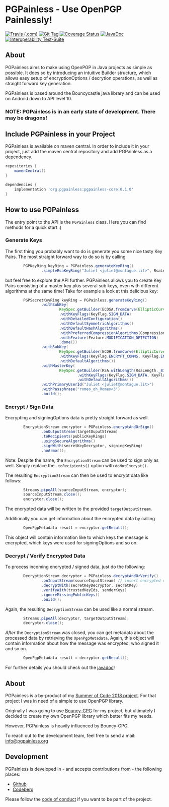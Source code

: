 PGPainless - Use OpenPGP Painlessly!
====================================

[![Travis (.com)](https://travis-ci.com/pgpainless/pgpainless.svg?branch=master)](https://travis-ci.com/pgpainless/pgpainless)
[![Git Tag](https://badgen.now.sh/github/tag/pgpainless/pgpainless)](https://github.com/pgpainless/pgpainless/tags)
[![Coverage Status](https://coveralls.io/repos/github/pgpainless/pgpainless/badge.svg?branch=master)](https://coveralls.io/github/pgpainless/pgpainless?branch=master)
[![JavaDoc](https://badgen.net/badge/javadoc/yes/green)](https://pgpainless.org/releases/latest/javadoc/)
[![Interoperability Test-Suite](https://badgen.net/badge/interoperable/yes/green)](https://tests.sequoia-pgp.org/)

About
-----

PGPainless aims to make using OpenPGP in Java projects as simple as possible.
It does so by introducing an intuitive Builder structure, which allows easy 
setup of encryptionOptions / decrytion operations, as well as straight forward key generation.

PGPainless is based around the Bouncycastle java library and can be used on Android down to API level 10.

### NOTE: PGPainless is in an early state of development. There may be dragons!

## Include PGPainless in your Project

PGPainless is available on maven central. In order to include it in your project, just add the 
maven central repository and add PGPainless as a dependency.

```gradle
repositories {
	mavenCentral()
}

dependencies {
	implementation 'org.pgpainless:pgpainless-core:0.1.0'
}
```

## How to use PGPainless

The entry point to the API is the `PGPainless` class. Here you can find methods for a quick start :)

### Generate Keys

The first thing you probably want to do is generate you some nice tasty Key Pairs. The most straight forward way to do so is by calling

```java
        PGPKeyRing keyRing = PGPainless.generateKeyRing()
                .simpleRsaKeyRing("Juliet <juliet@montague.lit>", RsaLength._4096);
```

but feel free to explore the API further. PGPainless allows you to create Key Pairs consisting of a master key plus several sub keys, even with different algorithms at the same time!
Take for example a look at this delicious key:

```java
        PGPSecretKeyRing keyRing = PGPainless.generateKeyRing()
                .withSubKey(
                        KeySpec.getBuilder(ECDSA.fromCurve(EllipticCurve._P256))
                        .withKeyFlags(KeyFlag.SIGN_DATA)
                        .withDetailedConfiguration()
                        .withDefaultSymmetricAlgorithms()
                        .withDefaultHashAlgorithms()
                        .withPreferredCompressionAlgorithms(CompressionAlgorithm.ZLIB)
                        .withFeature(Feature.MODIFICATION_DETECTION)
                        .done())
                .withSubKey(
                        KeySpec.getBuilder(ECDH.fromCurve(EllipticCurve._P256))
                        .withKeyFlags(KeyFlag.ENCRYPT_COMMS, KeyFlag.ENCRYPT_STORAGE)
                        .withDefaultAlgorithms())
                .withMasterKey(
                        KeySpec.getBuilder(RSA.withLength(RsaLength._8192))
                                .withKeyFlags(KeyFlag.SIGN_DATA, KeyFlag.CERTIFY_OTHER)
                                .withDefaultAlgorithms())
                .withPrimaryUserId("Juliet <juliet@montague.lit>")
                .withPassphrase("romeo_oh_Romeo<3")
                .build();
```

### Encrypt / Sign Data

Encrypting and signingOptions data is pretty straight forward as well.
```java
        EncryptionStream encryptor = PGPainless.encryptAndOrSign()
                .onOutputStream(targetOuputStream)
                .toRecipients(publicKeyRings)
                .usingSecureAlgorithms()
                .signWith(secretKeyDecryptor, signingKeyRing)
                .noArmor();
```

Note: Despite the name, the `EncryptionStream` can be used to sign only as well. Simply replace the `.toRecipients()` option with `doNotEncrypt()`.

The resulting `EncryptionStream` can then be used to encrypt data like follows:

```java
        Streams.pipeAll(sourceInputStream, encryptor);
        sourceInputStream.close();
        encryptor.close();
```

The encrypted data will be written to the provided `targetOutputStream`.

Additionally you can get information about the encrypted data by calling

```java
        OpenPgpMetadata result = encryptor.getResult();
```

This object will contain information like to which keys the message is encrypted, which keys were used for signingOptions and so on.

### Decrypt / Verify Encrypted Data

To process incoming encrypted / signed data, just do the following:

```java
        DecryptionStream decryptor = PGPainless.decryptAndOrVerify()
                .onInputStream(sourceInputStream) // insert encrypted data here
                .decryptWith(secretKeyDecryptor, secretKey)
                .verifyWith(trustedKeyIds, senderKeys)
                .ignoreMissingPublicKeys()
                .build();
```

Again, the resulting `DecryptionStream` can be used like a normal stream.

```java
        Streams.pipeAll(decryptor, targetOutputStream);
        decryptor.close();
```

*After* the `DecryptionStream` was closed, you can get metadata about the processed data by retrieving the `OpenPgpMetadata`.
Again, this object will contain information about how the message was encrypted, who signed it and so on.

```java
        OpenPgpMetadata result = decryptor.getResult();
```

For further details you should check out the [javadoc](https://pgpainless.org/releases/latest/javadoc/)!

## About
PGPainless is a by-product of my [Summer of Code 2018 project](https://blog.jabberhead.tk/summer-of-code-2018/).
For that project I was in need of a simple to use OpenPGP library.

Originally I was going to use [Bouncy-GPG](https://github.com/neuhalje/bouncy-gpg) for my project,
but ultimately I decided to create my own OpenPGP library which better fits my needs.

However, PGPainless is heavily influenced by Bouncy-GPG.

To reach out to the development team, feel free to send a mail: info@pgpainless.org

## Development
PGPainless is developed in - and accepts contributions from - the following places:

* [Github](https://github.com/pgpainless/pgpainless)
* [Codeberg](https://codeberg.org/PGPainless/pgpainless)

Please follow the [code of conduct](CODE_OF_CONDUCT.md) if you want to be part of the project.
